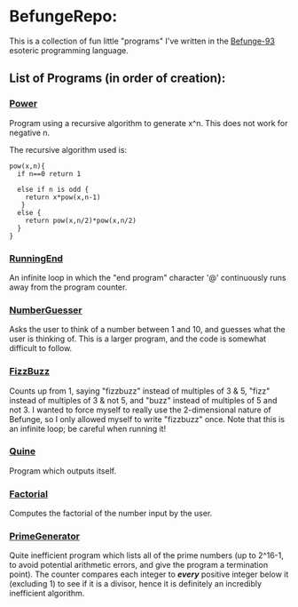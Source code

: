 # BefungeRepo:
This is a collection of fun little "programs" I've written in the [Befunge-93](http://esolangs.org/wiki/Befunge) esoteric programming language.

## List of Programs (in order of creation):
### [Power](https://github.com/kagof/BefungeRepo/blob/master/Power.bf)
Program using a recursive algorithm to generate x^n. This does not work for negative n.

The recursive algorithm used is:

    pow(x,n){
      if n==0 return 1
      
      else if n is odd {
        return x*pow(x,n-1)
       }
      else {
        return pow(x,n/2)*pow(x,n/2)
      }
    }

### [RunningEnd](https://github.com/kagof/BefungeRepo/blob/master/RunningEnd.bf)
An infinite loop in which the "end program" character '@' continuously runs away from the program counter.

### [NumberGuesser](https://github.com/kagof/BefungeRepo/blob/master/NumberGuesser.bf)
Asks the user to think of a number between 1 and 10, and guesses what the user is thinking of. This is a larger program, and the code is somewhat difficult to follow.

### [FizzBuzz](https://github.com/kagof/BefungeRepo/blob/master/FizzBuzz.bf)
Counts up from 1, saying "fizzbuzz" instead of multiples of 3 & 5, "fizz" instead of multiples of 3 & not 5, and "buzz" instead of multiples of 5 and not 3. I wanted to force myself to really use the 2-dimensional nature of Befunge, so I only allowed myself to write "fizzbuzz" once. Note that this is an infinite loop; be careful when running it!

### [Quine](https://github.com/kagof/BefungeRepo/blob/master/Quine.bf)
Program which outputs itself.

### [Factorial](https://github.com/kagof/BefungeRepo/blob/master/Factorial.bf)
Computes the factorial of the number input by the user.

### [PrimeGenerator](https://github.com/kagof/BefungeRepo/blob/master/PrimeGenerator.bf)
Quite inefficient program which lists all of the prime numbers (up to 2^16-1, to avoid potential arithmetic errors, and give the program a termination point). The counter compares each integer to ***every*** positive integer below it (excluding 1) to see if it is a divisor, hence it is definitely an incredibly inefficient algorithm.
